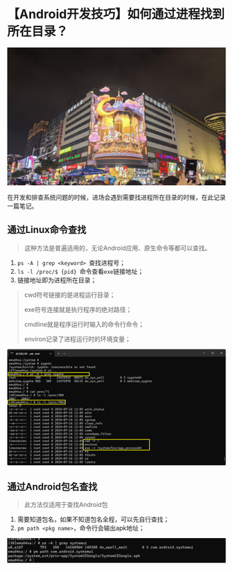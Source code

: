 # 【Android开发技巧】如何通过进程找到所在目录？

![6bb6f7b80a8abe6548d41ad8e5660d3](./【Android开发技巧】如何通过进程找到所在目录？.assets/6bb6f7b80a8abe6548d41ad8e5660d3.jpg)

在开发和排查系统问题的时候，进场会遇到需要找进程所在目录的时候，在此记录一篇笔记。



## 通过Linux命令查找

> 这种方法是普遍适用的，无论Android应用、原生命令等都可以查找。



1. `ps -A | grep <keyword> `查找进程号；
2. `ls -l /proc/$ {pid} `命令查看`exe`链接地址；
3. 链接地址即为进程所在目录；

> cwd符号链接的是进程运行目录；
>
> exe符号连接就是执行程序的绝对路径；
>
> cmdline就是程序运行时输入的命令行命令；
>
> environ记录了进程运行时的环境变量；



![image-20240716201446084](./【Android开发技巧】如何通过进程找到所在目录？.assets/image-20240716201446084.png)



## 通过Android包名查找

> 此方法仅适用于查找Android包



1. 需要知道包名，如果不知道包名全程，可以先自行查找；
2. `pm path <pkg name>`，命令行会输出apk地址；

![image-20240716202010017](./【Android开发技巧】如何通过进程找到所在目录？.assets/image-20240716202010017.png)